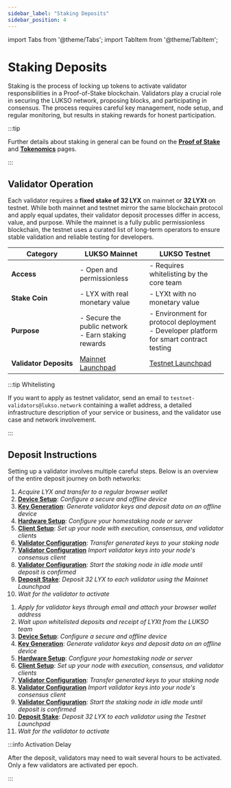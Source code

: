 ```yaml
---
sidebar_label: "Staking Deposits"
sidebar_position: 4
---
```


import Tabs from '@theme/Tabs';
import TabItem from '@theme/TabItem';

# Staking Deposits

Staking is the process of locking up tokens to activate validator responsibilities in a Proof-of-Stake blockchain. Validators play a crucial role in securing the LUKSO network, proposing blocks, and participating in consensus. The process requires careful key management, node setup, and regular monitoring, but results in staking rewards for honest participation.

:::tip

Further details about staking in general can be found on the [**Proof of Stake**](/docs/theory/blockchain-knowledge/proof-of-stake.md) and [**Tokenomics**](/docs/theory/blockchain-knowledge/tokenomics.md) pages.

:::

## Validator Operation

Each validator requires a **fixed stake of 32 LYX** on mainnet or **32 LYXt** on testnet. While both mainnet and testnet mirror the same blockchain protocol and apply equal updates, their validator deposit processes differ in access, value, and purpose. While the mainnet is a fully public permissionless blockchain, the testnet uses a curated list of long-term operators to ensure stable validation and reliable testing for developers.

| Category                              | LUKSO Mainnet                                                  | LUKSO Testnet                                                                                |
| ------------------------------------- | -------------------------------------------------------------- | -------------------------------------------------------------------------------------------- |
| <nobr> **Access** </nobr>             | - Open and permissionless                                      | - Requires whitelisting by the core team                                                     |
| <nobr> **Stake Coin** </nobr>         | - LYX with real monetary value                                 | - LYXt with no monetary value                                                                |
| <nobr> **Purpose** </nobr>            | - Secure the public network <br /> - Earn staking rewards      | - Environment for protocol deployment <br /> - Developer platform for smart contract testing |
| <nobr> **Validator Deposits** </nobr> | [Mainnet Launchpad](https://deposit.mainnet.lukso.network/en/) | [Testnet Launchpad](https://deposit.testnet.lukso.network/en/)                               |

:::tip Whitelisting

If you want to apply as testnet validator, send an email to `testnet-validators@lukso.network` containing a wallet address, a detailed infrastructure description of your service or business, and the validator use case and network involvement.

:::

## Deposit Instructions

Setting up a validator involves multiple careful steps. Below is an overview of the entire deposit journey on both networks:

<Tabs>
<TabItem value="mainnet" label="Mainnet">

1. _Acquire LYX and transfer to a regular browser wallet_
2. [**Device Setup**](/docs/guides/validator-setup/precautions.md): _Configure a secure and offline device_
3. [**Key Generation**](/docs/guides/validator-setup/wagyu-key-generation.md): _Generate validator keys and deposit data on an offline device_
4. [**Hardware Setup**](/docs/guides/hardware-setup/): _Configure your homestaking node or server_
5. [**Client Setup**](/docs/guides/client-setup/): _Set up your node with execution, consensus, and validator clients_
6. [**Validator Configuration**](/docs/guides/client-setup/validator-configuration.md): _Transfer generated keys to your staking node_
7. [**Validator Configuration**](/docs/guides/client-setup/validator-configuration.md) _Import validator keys into your node's consensus client_
8. [**Validator Configuration**](/docs/guides/client-setup/validator-configuration.md): _Start the staking node in idle mode until deposit is confirmed_
9. [**Deposit Stake**](/docs/guides/validator-setup/launchpad-walkthrough.md): _Deposit 32 LYX to each validator using the Mainnet Launchpad_
10. _Wait for the validator to activate_

</TabItem>

<TabItem value="testnet" label="Testnet">

1. _Apply for validator keys through email and attach your browser wallet address_
2. _Wait upon whitelisted deposits and receipt of LYXt from the LUKSO team_
3. [**Device Setup**](/docs/guides/validator-setup/precautions.md): _Configure a secure and offline device_
4. [**Key Generation**](/docs/guides/validator-setup/wagyu-key-generation.md): _Generate validator keys and deposit data on an offline device_
5. [**Hardware Setup**](/docs/guides/hardware-setup/): _Configure your homestaking node or server_
6. [**Client Setup**](/docs/guides/client-setup/): _Set up your node with execution, consensus, and validator clients_
7. [**Validator Configuration**](/docs/guides/client-setup/validator-configuration.md): _Transfer generated keys to your staking node_
8. [**Validator Configuration**](/docs/guides/client-setup/validator-configuration.md) _Import validator keys into your node's consensus client_
9. [**Validator Configuration**](/docs/guides/client-setup/validator-configuration.md): _Start the staking node in idle mode until deposit is confirmed_
10. [**Deposit Stake**](/docs/guides/validator-setup/launchpad-walkthrough.md): _Deposit 32 LYX to each validator using the Testnet Launchpad_
11. _Wait for the validator to activate_

</TabItem>
</Tabs>

:::info Activation Delay

After the deposit, validators may need to wait several hours to be activated. Only a few validators are activated per epoch.

:::
